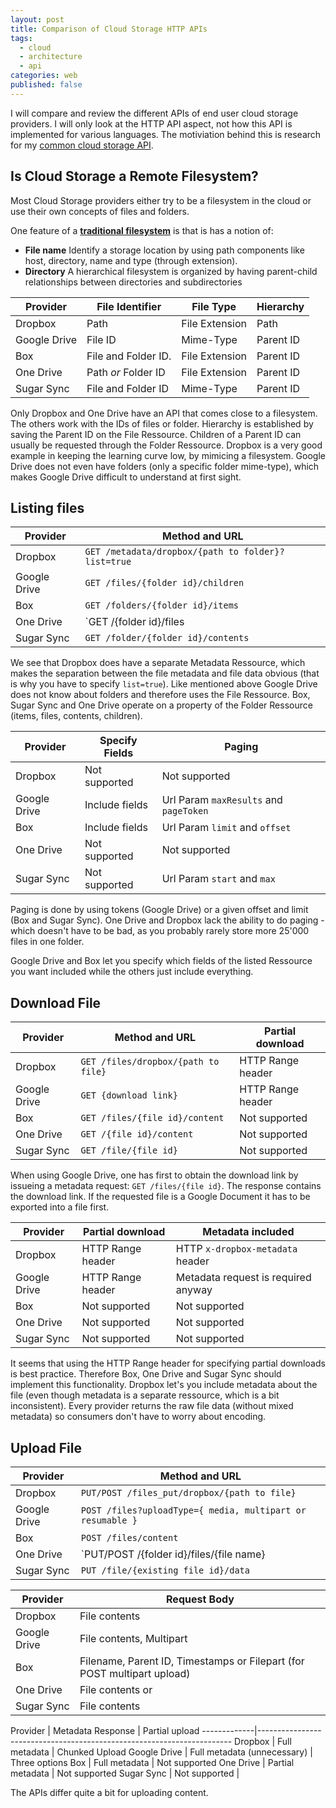 ```yaml
---
layout: post
title: Comparison of Cloud Storage HTTP APIs
tags: 
  - cloud
  - architecture
  - api
categories: web
published: false
---
```


I will compare and review the different APIs of end user cloud storage providers. I will only look at the HTTP API aspect, not how this API is implemented for various languages.
The motiviation behind this is research for my [common cloud storage API](http://lukasmartinelli.ch/idea/2014/07/03/future-of-cuckoodrive.html).

## Is Cloud Storage a Remote Filesystem?
Most Cloud Storage providers either try to be a filesystem in the cloud or
use their own concepts of files and folders.

One feature of a [**traditional filesystem**](http://en.wikipedia.org/wiki/File_system#Aspects_of_file_systems) is that is has a notion of:

- **File name** Identify a storage location by using path components like host, directory, name and type (through extension).
- **Directory** A hierarchical filesystem is organized by having parent-child relationships between directories and subdirectories

Provider     | File Identifier     | File Type      | Hierarchy         
-------------|---------------------|----------------|-------------------
Dropbox      | Path                | File Extension | Path              
Google Drive | File ID             | Mime-Type      | Parent ID         
Box          | File and Folder ID. | File Extension | Parent ID         
One Drive    | Path *or* Folder ID | File Extension | Parent ID         
Sugar Sync   | File and Folder ID  | Mime-Type      | Parent ID

Only Dropbox and One Drive have an API that comes close to a filesystem. The others work with the IDs of files or folder. Hierarchy is established by saving the Parent ID on the File Ressource. Children of a Parent ID can usually be requested through the Folder Ressource.
Dropbox is a very good example in keeping the learning curve low, by mimicing a filesystem.
Google Drive does not even have folders (only a specific folder mime-type), which makes Google Drive difficult to understand at first sight.

## Listing files

Provider     | Method and URL                                     
-------------|----------------------------------------------------
Dropbox      | `GET /metadata/dropbox/{path to folder}?list=true` 
Google Drive | `GET /files/{folder id}/children`                  
Box          | `GET /folders/{folder id}/items`                
One Drive    | `GET /{folder id}/files                    
Sugar Sync   | `GET /folder/{folder id}/contents`                 

We see that Dropbox does have a separate Metadata Ressource, which makes the separation between the file metadata and file data obvious (that is why you have to specify `list=true`). Like mentioned above Google Drive does not know about folders and therefore uses the File Ressource.
Box, Sugar Sync and One Drive operate on a property of the Folder Ressource (items, files, contents, children).

Provider     | Specify Fields | Paging 
-------------|----------------|---------------------------
Dropbox      | Not supported  | Not supported
Google Drive | Include fields | Url Param `maxResults` and `pageToken`
Box          | Include fields | Url Param `limit` and `offset`
One Drive    | Not supported  | Not supported
Sugar Sync   | Not supported  | Url Param `start` and `max`

Paging is done by using tokens (Google Drive) or a given offset and limit (Box and Sugar Sync). One Drive and Dropbox lack the ability to do paging - which doesn't have to be bad, as you probably rarely store more 25'000 files in one folder.

Google Drive and Box let you specify which fields of the listed Ressource you want included while the others just include everything.

## Download File

Provider     | Method and URL                      | Partial download
-------------|-------------------------------------|-----------------------------
Dropbox      | `GET /files/dropbox/{path to file}` | HTTP Range header
Google Drive | `GET {download link}`               | HTTP Range header
Box          | `GET /files/{file id}/content`      | Not supported
One Drive    | `GET /{file id}/content`            | Not supported
Sugar Sync   | `GET /file/{file id}`               | Not supported

When using Google Drive, one has first to obtain the download link by issueing a metadata request: `GET /files/{file id}`. The response contains the download link. If the requested file is a Google Document it has to be exported into a file first.

Provider     | Partial download  | Metadata included                   
-------------|-------------------|-------------------------------------
Dropbox      | HTTP Range header | HTTP `x-dropbox-metadata` header    
Google Drive | HTTP Range header | Metadata request is required anyway 
Box          | Not supported     | Not supported
One Drive    | Not supported     | Not supported
Sugar Sync   | Not supported     | Not supported

It seems that using the HTTP Range header for specifying partial downloads is best practice. Therefore Box, One Drive and Sugar Sync should implement this functionality. 
Dropbox let's you include metadata about the file (even though metadata is a separate ressource, which is a bit inconsistent). Every provider returns the raw file data (without mixed metadata) so consumers don't have to worry about encoding.

## Upload File

Provider     | Method and URL 
-------------|----------------------------------------------------
Dropbox      | `PUT/POST /files_put/dropbox/{path to file}`
Google Drive | `POST /files?uploadType={ media, multipart or resumable }`
Box          | `POST /files/content`
One Drive    | `PUT/POST /{folder id}/files/{file name}
Sugar Sync   | `PUT /file/{existing file id}/data`

Provider     | Request Body
-------------|-----------------------------------------------------------------------
Dropbox      | File contents
Google Drive | File contents, Multipart 
Box          | Filename, Parent ID, Timestamps or Filepart (for POST multipart upload)
One Drive    | File contents or 
Sugar Sync   | File contents

Provider     | Metadata Response           | Partial upload
-------------|-----------------------------------------------------------------------
Dropbox      | Full metadata               | Chunked Upload
Google Drive | Full metadata (unnecessary) | Three options
Box          | Full metadata               | Not supported
One Drive    | Partial metadata            | Not supported
Sugar Sync   | Not supported               |

The APIs differ quite a bit for uploading content.
